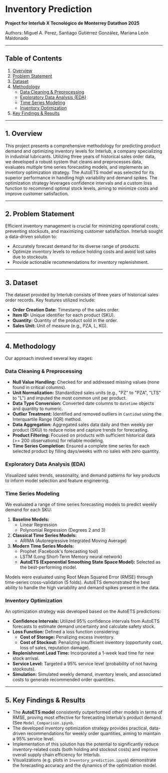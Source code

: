 # Inventory Prediction

**Project for Interlub X Tecnológico de Monterrey Datathon 2025**

Authors: Miguel A. Perez, Santiago Gutiérrez González, Mariana León Maldonado

---

## Table of Contents
1.  [Overview](#overview)
2.  [Problem Statement](#problem-statement)
3.  [Dataset](#dataset)
4.  [Methodology](#methodology)
    *   [Data Cleaning & Preprocessing](#data-cleaning--preprocessing)
    *   [Exploratory Data Analysis (EDA)](#exploratory-data-analysis-eda)
    *   [Time Series Modeling](#time-series-modeling)
    *   [Inventory Optimization](#inventory-optimization)
5.  [Key Findings & Results](#key-findings--results)

---

## 1. Overview

This project presents a comprehensive methodology for predicting product demand and optimizing inventory levels for Interlub, a company specializing in industrial lubricants. Utilizing three years of historical sales order data, we developed a robust system that cleans and preprocesses data, evaluates multiple time series forecasting models, and implements an inventory optimization strategy. The AutoETS model was selected for its superior performance in handling high variability and demand spikes. The optimization strategy leverages confidence intervals and a custom loss function to recommend optimal stock levels, aiming to minimize costs and improve customer satisfaction.

---

## 2. Problem Statement

Efficient inventory management is crucial for minimizing operational costs, preventing stockouts, and maximizing customer satisfaction. Interlub sought a data-driven solution to:
*   Accurately forecast demand for its diverse range of products.
*   Optimize inventory levels to reduce holding costs and avoid lost sales due to stockouts.
*   Provide actionable recommendations for inventory replenishment.

---

## 3. Dataset

The dataset provided by Interlub consists of three years of historical sales order records. Key features utilized include:
*   **Order Creation Date:** Timestamp of the sales order.
*   **Item ID:** Unique identifier for each product (SKU).
*   **Quantity:** Quantity of the product sold in the order.
*   **Sales Unit:** Unit of measure (e.g., PZA, L, KG).

---

## 4. Methodology

Our approach involved several key stages:

### Data Cleaning & Preprocessing
*   **Null Value Handling:** Checked for and addressed missing values (none found in critical columns).
*   **Unit Normalization:** Standardized sales units (e.g., "PZ" to "PZA", "LTS" to "L") and imputed the most common unit per product.
*   **Data Type Conversion:** Converted date columns to `datetime` objects and quantity to numeric.
*   **Outlier Treatment:** Identified and removed outliers in `Cantidad` using the Interquartile Range (IQR) method.
*   **Data Aggregation:** Aggregated sales data daily and then weekly per product (SKU) to reduce noise and capture trends for forecasting.
*   **Product Filtering:** Focused on products with sufficient historical data (>= 200 observations) for reliable modeling.
*   **Time Series Completion:** Ensured a complete time series for each selected product by filling days/weeks with no sales with zero quantity.

### Exploratory Data Analysis (EDA)
Visualized sales trends, seasonality, and demand patterns for key products to inform model selection and feature engineering.

### Time Series Modeling
We evaluated a range of time series forecasting models to predict weekly demand for each SKU:
1.  **Baseline Models:**
    *   Linear Regression
    *   Polynomial Regression (Degrees 2 and 3)
2.  **Classical Time Series Models:**
    *   ARIMA (Autoregressive Integrated Moving Average)
3.  **Modern Time Series Models:**
    *   Prophet (Facebook's forecasting tool)
    *   LSTM (Long Short-Term Memory neural network)
    *   **AutoETS (Exponential Smoothing State Space Model):** Selected as the best-performing model.

Models were evaluated using Root Mean Squared Error (RMSE) through time-series cross-validation (5 folds). AutoETS demonstrated the best ability to handle the high variability and demand spikes present in the data.

### Inventory Optimization
An optimization strategy was developed based on the AutoETS predictions:
*   **Confidence Intervals:** Utilized 95% confidence intervals from AutoETS forecasts to estimate demand uncertainty and calculate safety stock.
*   **Loss Function:** Defined a loss function considering:
    *   **Cost of Storage:** Penalizing excess inventory.
    *   **Cost of Stockout:** Penalizing insufficient inventory (opportunity cost, loss of sales, reputation damage).
*   **Replenishment Lead Time:** Incorporated a 1-week lead time for new stock arrival.
*   **Service Level:** Targeted a 95% service level (probability of not having stockouts).
*   **Simulation:** Simulated weekly demand, inventory levels, and associated costs to generate recommended order quantities.

---

## 5. Key Findings & Results

*   The **AutoETS model** consistently outperformed other models in terms of RMSE, proving most effective for forecasting Interlub's product demand. (See `Model_Comparison.ipynb`.
*   The developed inventory optimization strategy provides practical, data-driven recommendations for weekly order quantities, aiming to maintain a 95% service level.
*   Implementation of this solution has the potential to significantly reduce inventory-related costs (both holding and stockout costs) and improve overall supply chain efficiency for Interlub.
*   Visualizations (e.g. plots in `Inventory_prediction.ipynb`) demonstrate the forecasting accuracy and the dynamics of the optimization model.
